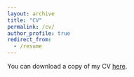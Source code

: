 ```yaml
---
layout: archive
title: "CV"
permalink: /cv/
author_profile: true
redirect_from:
  - /resume
---
```


You can download a copy of my CV [<u>here</u>](http://michaeloriordan.github.io/files/mor_cv.pdf).

<!---
{% include base_path %}

Education
======
* B.S. in Github, Github University, 2012
* M.S. in Jekyll, Github University, 2014
* Ph.D in Version Control Theory, Github University, 2018 (expected)

Work experience
======
* Summer 2015: Research Assistant
  * Github University
  * Duties included: Tagging issues
  * Supervisor: Professor Git

* Fall 2015: Research Assistant
  * Github University
  * Duties included: Merging pull requests
  * Supervisor: Professor Hub
  
Skills
======
* Skill 1
* Skill 2
  * Sub-skill 2.1
  * Sub-skill 2.2
  * Sub-skill 2.3
* Skill 3

Publications
======
  <ul>{% for post in site.publications %}
    {% include archive-single-cv.html %}
  {% endfor %}</ul>
  
Talks
======
  <ul>{% for post in site.talks %}
    {% include archive-single-talk-cv.html %}
  {% endfor %}</ul>
  
Teaching
======
<!---
  <ul>{% for post in site.teaching %}
    {% include archive-single-cv.html %}
  {% endfor %}</ul>
Service and leadership
======
--->  
<!---
* Currently signed in to 43 different slack teams
--->

